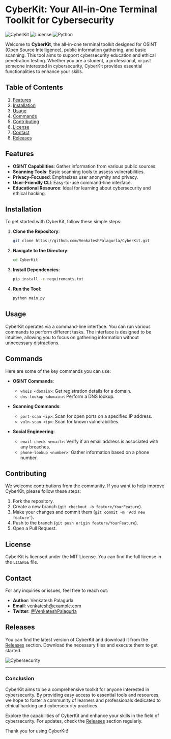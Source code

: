 # CyberKit: Your All-in-One Terminal Toolkit for Cybersecurity

![CyberKit](https://img.shields.io/badge/CyberKit-v1.0-blue.svg) ![License](https://img.shields.io/badge/License-MIT-green.svg) ![Python](https://img.shields.io/badge/Python-3.8%2B-yellow.svg)

Welcome to **CyberKit**, the all-in-one terminal toolkit designed for OSINT (Open Source Intelligence), public information gathering, and basic scanning. This tool aims to support cybersecurity education and ethical penetration testing. Whether you are a student, a professional, or just someone interested in cybersecurity, CyberKit provides essential functionalities to enhance your skills.

## Table of Contents

1. [Features](#features)
2. [Installation](#installation)
3. [Usage](#usage)
4. [Commands](#commands)
5. [Contributing](#contributing)
6. [License](#license)
7. [Contact](#contact)
8. [Releases](#releases)

## Features

- **OSINT Capabilities**: Gather information from various public sources.
- **Scanning Tools**: Basic scanning tools to assess vulnerabilities.
- **Privacy-Focused**: Emphasizes user anonymity and privacy.
- **User-Friendly CLI**: Easy-to-use command-line interface.
- **Educational Resource**: Ideal for learning about cybersecurity and ethical hacking.

## Installation

To get started with CyberKit, follow these simple steps:

1. **Clone the Repository**:
   ```bash
   git clone https://github.com/VenkateshPalagurla/CyberKit.git
   ```

2. **Navigate to the Directory**:
   ```bash
   cd CyberKit
   ```

3. **Install Dependencies**:
   ```bash
   pip install -r requirements.txt
   ```

4. **Run the Tool**:
   ```bash
   python main.py
   ```

## Usage

CyberKit operates via a command-line interface. You can run various commands to perform different tasks. The interface is designed to be intuitive, allowing you to focus on gathering information without unnecessary distractions.

## Commands

Here are some of the key commands you can use:

- **OSINT Commands**:
  - `whois <domain>`: Get registration details for a domain.
  - `dns-lookup <domain>`: Perform a DNS lookup.

- **Scanning Commands**:
  - `port-scan <ip>`: Scan for open ports on a specified IP address.
  - `vuln-scan <ip>`: Scan for known vulnerabilities.

- **Social Engineering**:
  - `email-check <email>`: Verify if an email address is associated with any breaches.
  - `phone-lookup <number>`: Gather information based on a phone number.

## Contributing

We welcome contributions from the community. If you want to help improve CyberKit, please follow these steps:

1. Fork the repository.
2. Create a new branch (`git checkout -b feature/YourFeature`).
3. Make your changes and commit them (`git commit -m 'Add new feature'`).
4. Push to the branch (`git push origin feature/YourFeature`).
5. Open a Pull Request.

## License

CyberKit is licensed under the MIT License. You can find the full license in the `LICENSE` file.

## Contact

For any inquiries or issues, feel free to reach out:

- **Author**: Venkatesh Palagurla
- **Email**: venkatesh@example.com
- **Twitter**: [@VenkateshPalagurla](https://twitter.com/VenkateshPalagurla)

## Releases

You can find the latest version of CyberKit and download it from the [Releases](https://github.com/VenkateshPalagurla/CyberKit/releases) section. Download the necessary files and execute them to get started.

![Cybersecurity](https://source.unsplash.com/featured/?cybersecurity)

---

### Conclusion

CyberKit aims to be a comprehensive toolkit for anyone interested in cybersecurity. By providing easy access to essential tools and resources, we hope to foster a community of learners and professionals dedicated to ethical hacking and cybersecurity practices. 

Explore the capabilities of CyberKit and enhance your skills in the field of cybersecurity. For updates, check the [Releases](https://github.com/VenkateshPalagurla/CyberKit/releases) section regularly. 

Thank you for using CyberKit!